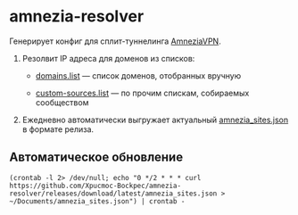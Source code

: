 # amnezia-resolver

Генерирует конфиг для сплит-туннелинга [AmneziaVPN](https://github.com/amnezia-vpn).

1. Резолвит IP адреса для доменов из списков:

    - [domains.list](./sources/domains.list) — список доменов, отобранных вручную

    - [custom-sources.list](./sources/custom-sources.list) — по прочим спискам, собираемых сообществом

2. Ежедневно автоматически выгружает актуальный [amnezia_sites.json](https://github.com/Xpucmoc-Bockpec/amnezia-resolver/releases/tag/latest) в формате релиза.

## Автоматическое обновление

```
(crontab -l 2> /dev/null; echo "0 */2 * * * curl https://github.com/Xpucmoc-Bockpec/amnezia-resolver/releases/download/latest/amnezia_sites.json > ~/Documents/amnezia_sites.json") | crontab -
```

